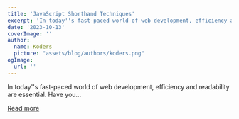 ```yaml
---
title: 'JavaScript Shorthand Techniques'
excerpt: 'In today''s fast-paced world of web development, efficiency and readability are essential. Have you...'
date: '2023-10-13'
coverImage: ''
author:
  name: Koders
  picture: "assets/blog/authors/koders.png"
ogImage:
  url: ''
---
```


In today''s fast-paced world of web development, efficiency and readability are essential. Have you...

[Read more](https://dev.to/shriharimurali/javascript-shorthand-techniques-23lk)

